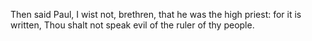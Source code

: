 Then said Paul, I wist not, brethren, that he was the high priest: for it is written, Thou shalt not speak evil of the ruler of thy people.
